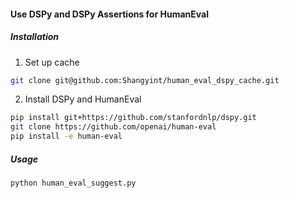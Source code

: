 #### Use DSPy and DSPy Assertions for HumanEval

##### Installation
1. Set up cache
```bash
git clone git@github.com:Shangyint/human_eval_dspy_cache.git
```

2. Install DSPy and HumanEval
```bash
pip install git+https://github.com/stanfordnlp/dspy.git
git clone https://github.com/openai/human-eval
pip install -e human-eval
```

##### Usage
```bash
python human_eval_suggest.py
```


